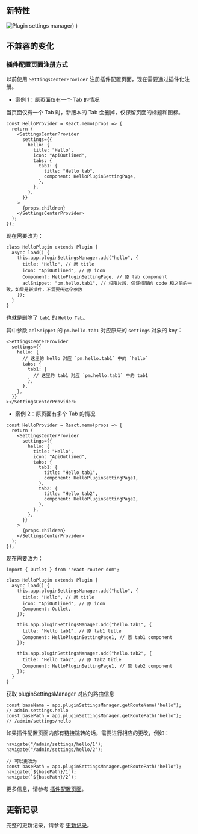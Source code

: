 ## 新特性

![Plugin settings manager](https://static-docs.nocobase.com/2897e255712c8d9be7f36d408a98e283.png))
)

## 不兼容的变化

### 插件配置页面注册方式

以前使用 `SettingsCenterProvider` 注册插件配置页面，现在需要通过插件化注册。

* 案例 1：原页面仅有一个 Tab 的情况

当页面仅有一个 Tab 时，新版本的 Tab 会删掉，仅保留页面的标题和图标。

```
const HelloProvider = React.memo(props => {
  return (
    <SettingsCenterProvider
      settings={{
        hello: {
          title: "Hello",
          icon: "ApiOutlined",
          tabs: {
            tab1: {
              title: "Hello tab",
              component: HelloPluginSettingPage,
            },
          },
        },
      }}
    >
      {props.children}
    </SettingsCenterProvider>
  );
});
```

现在需要改为：

```
class HelloPlugin extends Plugin {
  async load() {
    this.app.pluginSettingsManager.add("hello", {
      title: "Hello", // 原 title
      icon: "ApiOutlined", // 原 icon
      Component: HelloPluginSettingPage, // 原 tab component
      aclSnippet: "pm.hello.tab1", // 权限片段，保证权限的 code 和之前的一致，如果是新插件，不需要传这个参数
    });
  }
}
```

也就是删除了 `tab1` 的 `Hello Tab`。

其中参数 `aclSnippet` 的 `pm.hello.tab1` 对应原来的 `settings` 对象的 key：

```
<SettingsCenterProvider
  settings={{
    hello: {
      // 这里的 hello 对应 `pm.hello.tab1` 中的 `hello`
      tabs: {
        tab1: {
          // 这里的 tab1 对应 `pm.hello.tab1` 中的 tab1
        },
      },
    },
  }}
></SettingsCenterProvider>
```

* 案例 2：原页面有多个 Tab 的情况

```
const HelloProvider = React.memo(props => {
  return (
    <SettingsCenterProvider
      settings={{
        hello: {
          title: "Hello",
          icon: "ApiOutlined",
          tabs: {
            tab1: {
              title: "Hello tab1",
              component: HelloPluginSettingPage1,
            },
            tab2: {
              title: "Hello tab2",
              component: HelloPluginSettingPage2,
            },
          },
        },
      }}
    >
      {props.children}
    </SettingsCenterProvider>
  );
});
```

现在需要改为：

```
import { Outlet } from "react-router-dom";

class HelloPlugin extends Plugin {
  async load() {
    this.app.pluginSettingsManager.add("hello", {
      title: "Hello", // 原 title
      icon: "ApiOutlined", // 原 icon
      Component: Outlet,
    });

    this.app.pluginSettingsManager.add("hello.tab1", {
      title: "Hello tab1", // 原 tab1 title
      Component: HelloPluginSettingPage1, // 原 tab1 component
    });

    this.app.pluginSettingsManager.add("hello.tab2", {
      title: "Hello tab2", // 原 tab2 title
      Component: HelloPluginSettingPage1, // 原 tab2 component
    });
  }
}
```

获取 pluginSettingsManager 对应的路由信息

```
const baseName = app.pluginSettingsManager.getRouteName("hello");
// admin.settings.hello
const basePath = app.pluginSettingsManager.getRoutePath("hello");
// /admin/settings/hello
```

如果插件配置页面内部有链接跳转的话，需要进行相应的更改，例如：

```
navigate("/admin/settings/hello/1");
navigate("/admin/settings/hello/2");

// 可以更改为
const basePath = app.pluginSettingsManager.getRoutePath("hello");
navigate(`${basePath}/1`);
navigate(`${basePath}/2`);
```

更多信息，请参考 [插件配置页面](https://docs-cn.nocobase.com/development/client)。

## 更新记录

完整的更新记录，请参考 [更新记录](https://github.com/nocobase/nocobase/blob/main/CHANGELOG.md)。
